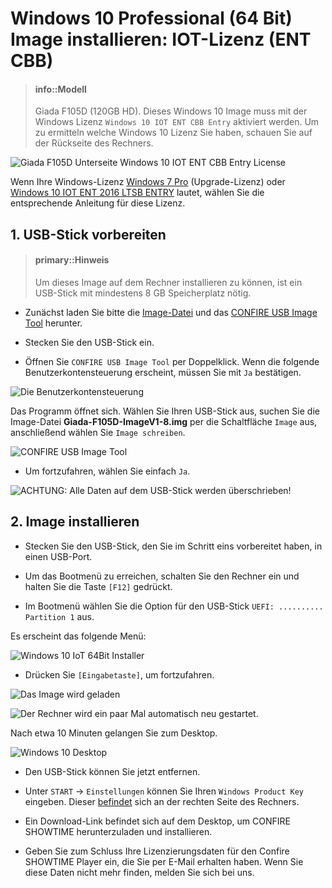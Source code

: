 # Windows 10 Professional \(64 Bit\) Image installieren: IOT-Lizenz (ENT CBB)

> #### info::Modell
>
> Giada F105D \(120GB HD\). Dieses Windows 10 Image muss mit der Windows Lizenz `Windows 10 IOT ENT CBB Entry` aktiviert werden. Um zu ermitteln welche Windows 10 Lizenz Sie haben, schauen Sie auf der Rückseite des Rechners.

![](../../images/Giada-F105D-Underpanel_Win10_IOT_ENT_CBB_Entry.png "Giada F105D Unterseite Windows 10 IOT ENT CBB Entry License")

Wenn Ihre Windows-Lizenz [Windows 7 Pro](W10x64_win7upgrade.license.md) (Upgrade-Lizenz) oder [Windows 10 IOT ENT 2016 LTSB ENTRY](W10x64_win10-IOT-ENT-2016-LTSB-Entry.md) lautet, wählen Sie die entsprechende Anleitung für diese Lizenz.

## 1. USB-Stick vorbereiten

> #### primary::Hinweis
>
> Um dieses Image auf dem Rechner installieren zu können, ist ein USB-Stick mit mindestens 8 GB Speicherplatz nötig.

* Zunächst laden Sie bitte die [Image-Datei](ftp://ftp.stueber.de/pub/bin/de/windowsembedded/usb-images/Giada-F105D-ImageV1-8.img
  ) und das [CONFIRE USB Image Tool](ftp://ftp.stueber.de/pub/bin/de/windowsembedded/usb-images/CONFIRE-USBImageTool.exe) herunter.

* Stecken Sie den USB-Stick ein.

* Öffnen Sie `CONFIRE USB Image Tool` per Doppelklick. Wenn die folgende Benutzerkontensteuerung erscheint, müssen Sie mit `Ja` bestätigen.

![](../../images/Benutzerkontensteuerung.png "Die Benutzerkontensteuerung")

Das Programm öffnet sich. Wählen Sie Ihren USB-Stick aus, suchen Sie die Image-Datei **Giada-F105D-ImageV1-8.img** per die Schaltfläche `Image` aus, anschließend wählen Sie `Image schreiben`.

![](../../images/CONFIRE_USB_Image_Tool_Browse.png "CONFIRE USB Image Tool")

* Um fortzufahren, wählen Sie einfach `Ja`. 

![](../../images/CONFIRE_USB_Image_Tool_fortsetzen.png "ACHTUNG: Alle Daten auf dem USB-Stick werden überschrieben!")


## 2. Image installieren

* Stecken Sie den USB-Stick, den Sie im Schritt eins vorbereitet haben, in einen USB-Port.

* Um das Bootmenü zu erreichen, schalten Sie den Rechner ein und halten Sie die Taste `[F12]` gedrückt.

* Im Bootmenü wählen Sie die Option für den USB-Stick `UEFI: .......... Partition 1` aus.

Es erscheint das folgende Menü:

![](../../images/W10x64-Installer-Giada-F105D.jpg "Windows 10 IoT 64Bit Installer")

* Drücken Sie `[Eingabetaste]`, um fortzufahren.

![](../../images/Das_Image_wird_geladen.jpg "Das Image wird geladen")

![](../../images/vorbereitung.laeuft.png "Der Rechner wird ein paar Mal automatisch neu gestartet.")

Nach etwa 10 Minuten gelangen Sie zum Desktop. 

![](../../images/Win10Desktop.jpg "Windows 10 Desktop")

* Den USB-Stick können Sie jetzt entfernen.

* Unter `START` -> `Einstellungen` können Sie Ihren `Windows Product Key` eingeben. Dieser [befindet](README.md#weitere-bilder) sich an der rechten Seite des Rechners.

* Ein Download-Link befindet sich auf dem Desktop, um CONFIRE SHOWTIME herunterzuladen und installieren.

* Geben Sie zum Schluss Ihre Lizenzierungsdaten für den Confire SHOWTIME Player ein, die Sie per E-Mail erhalten haben. Wenn Sie diese Daten nicht mehr finden, melden Sie sich bei uns.




